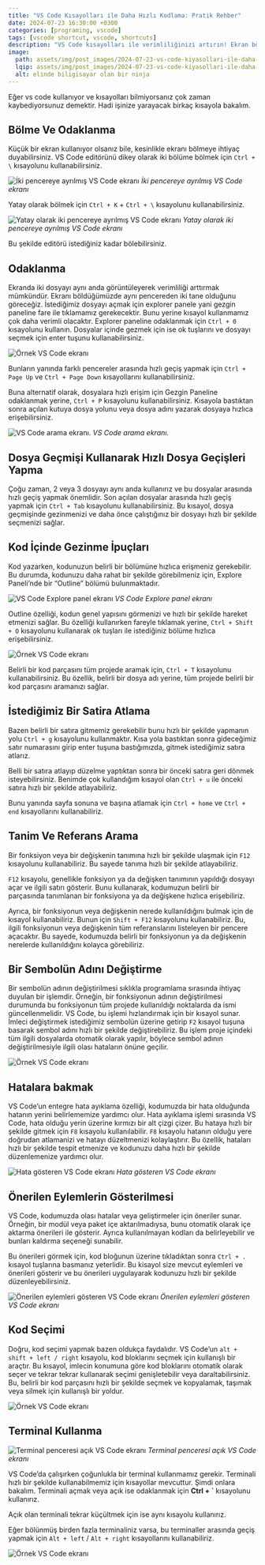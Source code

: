 ```yaml
---
title: "VS Code Kısayolları ile Daha Hızlı Kodlama: Pratik Rehber"
date: 2024-07-23 16:30:00 +0300
categories: [programing, vscode]
tags: [vscode shortcut, vscode, shortcuts]
description: "VS Code kısayolları ile verimliliğinizi artırın! Ekran bölme, dosya geçişleri, kod navigasyonu ve terminal kullanımı için en iyi ipuçlarını keşfedin."
image:
  path: assets/img/post_images/2024-07-23-vs-code-kiyasollari-ile-daha-hizli-kodlama.png
  lqip: assets/img/post_images/2024-07-23-vs-code-kiyasollari-ile-daha-hizli-kodlama.png
  alt: elinde biligisayar olan bir ninja
---
```


Eğer vs code kullanıyor ve kısayolları bilmiyorsanız çok zaman kaybediyorsunuz demektir. Hadi işinize yarayacak birkaç kısayola bakalım.

## Bölme Ve Odaklanma

Küçük bir ekran kullanıyor olsanız bile, kesinlikle ekranı bölmeye ihtiyaç duyabilirsiniz. VS Code editörünü dikey olarak iki bölüme bölmek için `Ctrl + \` kısayolunu kullanabilirsiniz.

![İki pencereye ayrılmış VS Code ekranı](assets/img/post_images/2024-07-23-vs-code-kiyasollari-ile-daha-hizli-kodlama2.webp)
_İki pencereye ayrılmış VS Code ekranı_

Yatay olarak bölmek için `Ctrl + K` + `Ctrl + \` kısayolunu kullanabilirsiniz.

![Yatay olarak iki pencereye ayrılmış VS Code ekranı](assets/img/post_images/2024-07-23-vs-code-kiyasollari-ile-daha-hizli-kodlama-3.webp)
_Yatay olarak iki pencereye ayrılmış VS Code ekranı_

Bu şekilde editörü istediğiniz kadar bölebilirsiniz.

## Odaklanma

Ekranda iki dosyayı aynı anda görüntüleyerek verimliliği arttırmak mümkündür. Ekranı böldüğümüzde aynı pencereden iki tane olduğunu göreceğiz. İstediğimiz dosyayı açmak için explorer panele yani gezgin paneline fare ile tıklamamız gerekecektir. Bunu yerine kısayol kullanmamız çok daha verimli olacaktır. Explorer paneline odaklanmak için `Ctrl + 0` kısayolunu kullanın. Dosyalar içinde gezmek için ise ok tuşlarını ve dosyayı seçmek için enter tuşunu kullanabilirsiniz.

![Örnek VS Code ekranı](assets/img/post_images/2024-07-23-vs-code-kiyasollari-ile-daha-hizli-kodlama-4.webp)

Bunların yanında farklı pencereler arasında hızlı geçiş yapmak için `Ctrl + Page Up` ve `Ctrl + Page Down` kısayollarını kullanabilirsiniz.

Buna alternatif olarak, dosyalara hızlı erişim için Gezgin Paneline odaklanmak yerine, `Ctrl + P` kısayolunu kullanabilirsiniz. Kısayola bastıktan sonra açılan kutuya dosya yolunu veya dosya adını yazarak dosyaya hızlıca erişebilirsiniz.

![VS Code arama ekranı.](assets/img/post_images/2024-07-23-vs-code-kiyasollari-ile-daha-hizli-kodlama-5.webp)
_VS Code arama ekranı._

## Dosya Geçmişi Kullanarak Hızlı Dosya Geçişleri Yapma

Çoğu zaman, 2 veya 3 dosyayı aynı anda kullanırız ve bu dosyalar arasında hızlı geçiş yapmak önemlidir. Son açılan dosyalar arasında hızlı geçiş yapmak için `Ctrl + Tab` kısayolunu kullanabilirsiniz. Bu kısayol, dosya geçmişinde gezinmenizi ve daha önce çalıştığınız bir dosyayı hızlı bir şekilde seçmenizi sağlar.

## Kod İçinde Gezinme İpuçları

Kod yazarken, kodunuzun belirli bir bölümüne hızlıca erişmeniz gerekebilir. Bu durumda, kodunuzu daha rahat bir şekilde görebilmeniz için, Explore Paneli’nde bir “Outline” bölümü bulunmaktadır.

![VS Code Explore panel ekranı](assets/img/post_images/2024-07-23-vs-code-kiyasollari-ile-daha-hizli-kodlama-6.webp)
_VS Code Explore panel ekranı_

Outline özelliği, kodun genel yapısını görmenizi ve hızlı bir şekilde hareket etmenizi sağlar. Bu özelliği kullanırken fareyle tıklamak yerine, `Ctrl + Shift + O` kısayolunu kullanarak ok tuşları ile istediğiniz bölüme hızlıca erişebilirsiniz.

![Örnek VS Code ekranı](assets/img/post_images/2024-07-23-vs-code-kiyasollari-ile-daha-hizli-kodlama-7.webp)

Belirli bir kod parçasını tüm projede aramak için, `Ctrl + T` kısayolunu kullanabilirsiniz. Bu özellik, belirli bir dosya adı yerine, tüm projede belirli bir kod parçasını aramanızı sağlar.

## İstediğimiz Bir Satira Atlama

Bazen belirli bir satıra gitmemiz gerekebilir bunu hızlı bir şekilde yapmanın yolu `Ctrl + g` kısayolunu kullanmaktır. Kısa yola bastıktan sonra gideceğimiz satır numarasını girip enter tuşuna bastığımızda, gitmek istediğimiz satıra atlarız.

Belli bir satıra atlayıp düzelme yaptıktan sonra bir önceki satıra geri dönmek isteyebilirsiniz. Benimde çok kullandığım kısayol olan `Ctrl + u` ile önceki satıra hızlı bir şekilde atlayabiliriz.

Bunu yanında sayfa sonuna ve başına atlamak için `Ctrl + home` ve `Ctrl + end` kısayollarını kullanabiliriz.

## Tanim Ve Referans Arama

Bir fonksiyon veya bir değişkenin tanımına hızlı bir şekilde ulaşmak için `F12` kısayolunu kullanabiliriz. Bu sayede tanıma hızlı bir şekilde atlayabiliriz.

`F12` kısayolu, genellikle fonksiyon ya da değişken tanımının yapıldığı dosyayı açar ve ilgili satırı gösterir. Bunu kullanarak, kodumuzun belirli bir parçasında tanımlanan bir fonksiyona ya da değişkene hızlıca erişebiliriz.

Ayrıca, bir fonksiyonun veya değişkenin nerede kullanıldığını bulmak için de kısayol kullanabiliriz. Bunun için `Shift + F12` kısayolunu kullanabiliriz. Bu, ilgili fonksiyonun veya değişkenin tüm referanslarını listeleyen bir pencere açacaktır. Bu sayede, kodumuzda belirli bir fonksiyonun ya da değişkenin nerelerde kullanıldığını kolayca görebiliriz.

## Bir Sembolün Adını Değiştirme

Bir sembolün adının değiştirilmesi sıklıkla programlama sırasında ihtiyaç duyulan bir işlemdir. Örneğin, bir fonksiyonun adının değiştirilmesi durumunda bu fonksiyonun tüm projede kullanıldığı noktalarda da ismi güncellenmelidir. VS Code, bu işlemi hızlandırmak için bir kısayol sunar. İmleci değiştirmek istediğimiz sembolün üzerine getirip `F2` kısayol tuşuna basarak sembol adını hızlı bir şekilde değiştirebiliriz. Bu işlem proje içindeki tüm ilgili dosyalarda otomatik olarak yapılır, böylece sembol adının değiştirilmesiyle ilgili olası hataların önüne geçilir.

![Örnek VS Code ekranı](assets/img/post_images/2024-07-23-vs-code-kiyasollari-ile-daha-hizli-kodlama-8.webp)

## Hatalara bakmak

VS Code’un entegre hata ayıklama özelliği, kodumuzda bir hata olduğunda hatanın yerini belirlememize yardımcı olur. Hata ayıklama işlemi sırasında VS Code, hata olduğu yerin üzerine kırmızı bir alt çizgi çizer. Bu hataya hızlı bir şekilde gitmek için `F8` kısayolu kullanılabilir. `F8` kısayolu hatanın olduğu yere doğrudan atlamanizi ve hatayı düzeltmenizi kolaylaştırır. Bu özellik, hataları hızlı bir şekilde tespit etmenize ve kodunuzu daha hızlı bir şekilde düzenlemenize yardımcı olur.

![Hata gösteren VS Code ekranı](assets/img/post_images/2024-07-23-vs-code-kiyasollari-ile-daha-hizli-kodlama-9.webp)
_Hata gösteren VS Code ekranı_

## Önerilen Eylemlerin Gösterilmesi

VS Code, kodumuzda olası hatalar veya geliştirmeler için öneriler sunar. Örneğin, bir modül veya paket içe aktarılmadıysa, bunu otomatik olarak içe aktarma önerileri ile gösterir. Ayrıca kullanılmayan kodları da belirleyebilir ve bunları kaldırma seçeneği sunabilir.

Bu önerileri görmek için, kod bloğunun üzerine tıkladıktan sonra `Ctrl + .` kısayol tuşlarına basmanız yeterlidir. Bu kisayol size mevcut eylemleri ve önerileri gösterir ve bu önerileri uygulayarak kodunuzu hızlı bir şekilde düzenleyebilirsiniz.

![Önerilen eylemleri gösteren VS Code ekranı](assets/img/post_images/2024-07-23-vs-code-kiyasollari-ile-daha-hizli-kodlama-10.webp)
_Önerilen eylemleri gösteren VS Code ekranı_

## Kod Seçimi

Doğru, kod seçimi yapmak bazen oldukça faydalıdır. VS Code’un `alt + shift + left / right` kısayolu, kod bloklarını seçmek için kullanışlı bir araçtır. Bu kısayol, imlecin konumuna göre kod bloklarını otomatik olarak seçer ve tekrar tekrar kullanarak seçimi genişletebilir veya daraltabilirsiniz. Bu, belirli bir kod parçasını hızlı bir şekilde seçmek ve kopyalamak, taşımak veya silmek için kullanışlı bir yoldur.

![Örnek VS Code ekranı](assets/img/post_images/2024-07-23-vs-code-kiyasollari-ile-daha-hizli-kodlama-11.webp)

## Terminal Kullanma

![Terminal penceresi açık VS Code ekranı](assets/img/post_images/2024-07-23-vs-code-kiyasollari-ile-daha-hizli-kodlama-12.webp)
_Terminal penceresi açık VS Code ekranı_


VS Code’da çalışırken çoğunlukla bir terminal kullanmamız gerekir. Terminali hızlı bir şekilde kullanabilmemiz için kısayollar mevcuttur. Şimdi onlara bakalım. Terminali açmak veya açık ise odaklanmak için **Ctrl + `** kısayolunu kullanırız.

Açık olan terminali tekrar küçültmek için ise aynı kısayolu kullanırız.

Eğer bölünmüş birden fazla terminaliniz varsa, bu terminaller arasında geçiş yapmak için `Alt + left` / `Alt + right` kısayollarını kullanabiliriz.

![Örnek VS Code ekranı](assets/img/post_images/2024-07-23-vs-code-kiyasollari-ile-daha-hizli-kodlama-13.webp)